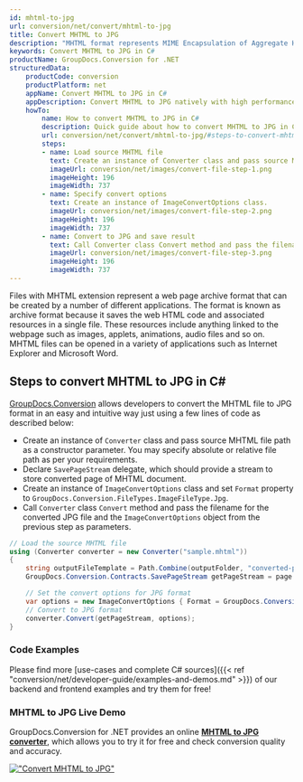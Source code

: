 ```yaml
---
id: mhtml-to-jpg
url: conversion/net/convert/mhtml-to-jpg
title: Convert MHTML to JPG
description: "MHTML format represents MIME Encapsulation of Aggregate HTML with .mhtml extension. Learn how to convert MHTML to JPG file programmatically in C# language using GroupDocs.Conversion for .NET library."
keywords: Convert MHTML to JPG in C#
productName: GroupDocs.Conversion for .NET
structuredData:
    productCode: conversion
    productPlatform: net
    appName: Convert MHTML to JPG in C#
    appDescription: Convert MHTML to JPG natively with high performance using C# language and server side GroupDocs.Conversion for .NET APIs, without the use of any software like Microsoft or Open Office.
    howTo:
        name: How to convert MHTML to JPG in C# 
        description: Quick guide about how to convert MHTML to JPG in C# with high performance and accuracy.
        url: conversion/net/convert/mhtml-to-jpg/#steps-to-convert-mhtml-to-jpg-in-c
        steps:
        - name: Load source MHTML file 
          text: Create an instance of Converter class and pass source MHTML file path as a constructor parameter. You may specify absolute or relative file path as per your requirements. 
          imageUrl: conversion/net/images/convert-file-step-1.png
          imageHeight: 196
          imageWidth: 737
        - name: Specify convert options 
          text: Create an instance of ImageConvertOptions class.
          imageUrl: conversion/net/images/convert-file-step-2.png
          imageHeight: 196
          imageWidth: 737
        - name: Convert to JPG and save result 
          text: Call Converter class Convert method and pass the filename for the converted HTML file and the ImageConvertOptions object from the previous step as parameters.
          imageUrl: conversion/net/images/convert-file-step-3.png
          imageHeight: 196
          imageWidth: 737
---
```


Files with MHTML extension represent a web page archive format that can be created by a number of different applications. The format is known as archive format because it saves the web HTML code and associated resources in a single file. These resources include anything linked to the webpage such as images, applets, animations, audio files and so on. MHTML files can be opened in a variety of applications such as Internet Explorer and Microsoft Word.

## Steps to convert MHTML to JPG in C#

[GroupDocs.Conversion](https://products.groupdocs.com/conversion/net) allows developers to convert the MHTML file to JPG format in an easy and intuitive way just using a few lines of code as described below:

* Create an instance of `Converter` class and pass source MHTML file path as a constructor parameter. You may specify absolute or relative file path as per your requirements. 
* Declare `SavePageStream` delegate, which should provide a stream to store converted page of MHTML document.
* Create an instance of `ImageConvertOptions` class and set `Format` property to `GroupDocs.Conversion.FileTypes.ImageFileType.Jpg`.
* Call `Converter` class `Convert` method and pass the filename for the converted JPG file and the `ImageConvertOptions` object from the previous step as parameters.

```csharp
// Load the source MHTML file
using (Converter converter = new Converter("sample.mhtml"))
{
    string outputFileTemplate = Path.Combine(outputFolder, "converted-page-{0}.jpg");
    GroupDocs.Conversion.Contracts.SavePageStream getPageStream = page => new FileStream(string.Format(outputFileTemplate, page), FileMode.Create);

    // Set the convert options for JPG format
    var options = new ImageConvertOptions { Format = GroupDocs.Conversion.FileTypes.ImageFileType.Jpg };   
    // Convert to JPG format
    converter.Convert(getPageStream, options);
}
```

### Code Examples

Please find more [use-cases and complete C# sources]({{< ref "conversion/net/developer-guide/examples-and-demos.md" >}}) of our backend and frontend examples and try them for free!

### MHTML to JPG Live Demo

GroupDocs.Conversion for .NET provides an online [**MHTML to JPG converter**](https://products.groupdocs.app/conversion/mhtml-to-jpg), which allows you to try it for free and check conversion quality and accuracy.

[!["Convert MHTML to JPG"](conversion/net/images/convert-to-jpg/convert-mhtml-to-jpg.png)](https://products.groupdocs.app/conversion/mhtml-to-jpg)
